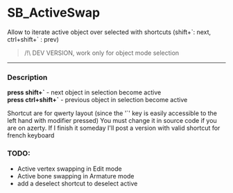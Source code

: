 # SB_ActiveSwap

Allow to iterate active object over selected with shortcuts (shift+\`: next, ctrl+shift+\` : prev)

> /!\ DEV VERSION, work only for object mode selection

---

### Description

**press shift+\`** - next object in selection become active  
**press ctrl+shift+\`** - previous object in selection become active

Shortcut are for qwerty layout (since the '\`' key is easily accessible to the left hand with modifier pressed)
You must change it in source code if you are on azerty.
If I finish it someday I'll post a version with valid shortcut for french keyboard


### TODO:
- Active vertex swapping in Edit mode
- Active bone swapping in Armature mode
- add a deselect shortcut to deselect active
